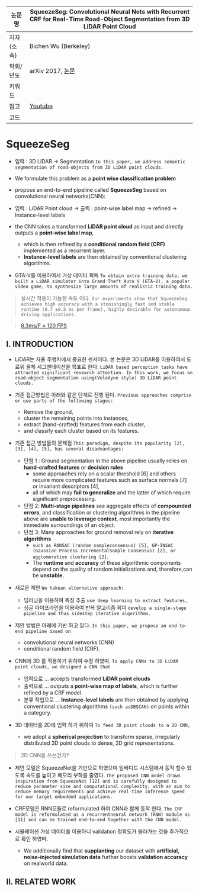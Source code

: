 |논문명|SqueezeSeg: Convolutional Neural Nets with Recurrent CRF for Real-Time Road-Object Segmentation from 3D LiDAR Point Cloud|
|-|-|
|저자(소속)|Bichen Wu (Berkeley)|
|학회/년도| arXiv 2017, [논문](https://arxiv.org/abs/1710.07368v1)|
|키워드| |
|참고|[Youtube](https://www.youtube.com/watch?v=Xyn5Zd3lm6s)|
|코드||


# SqueezeSeg

- 입력 : 3D LiDAR -> Segmentation `In this paper, we address semantic segmentation of road-objects from 3D LiDAR point clouds. `

- We formulate this problem as a **point wise classification problem**

- propose an end-to-end pipeline called **SqueezeSeg** based on convolutional neural networks(CNN): 

- 입력 : LiDAR Point cloud -> 출력 : point-wise label map -> refined -> Instance-level labels
-  the CNN takes a transformed **LiDAR point cloud** as input and directly outputs a **point-wise label map**,
	-  which is then refined by a **conditional random field (CRF)** implemented as a recurrent layer. 
	- **Instance-level labels** are then obtained by conventional clustering algorithms. 

- GTA-V를 이용하여서 가상 데이터 획득 `To obtain extra training data, we built a LiDAR simulator into Grand Theft Auto V (GTA-V), a popular video game, to synthesize large amounts of realistic training data. `

> 실시간 적용이 가능한 속도 이다. `Our experiments show that SqueezeSeg achieves high accuracy with a stonishingly fast and stable runtime (8.7 ±0.5 ms per frame), highly desirable for autonomous driving applications. `

> [8.3ms/F = 120 FPS](https://steamcommunity.com/app/346110/discussions/0/530646715638737020/)

## I. INTRODUCTION

- LiDAR는 자율 주행차에서 중요한 센서이다. 본 논문은 3D LiDAR를 이용하여서 도로위 물체 세그멘테이션을 목표로 한다. `LiDAR based perception tasks have attracted significant research attention. In this work, we focus on road-object segmentation using(Velodyne style) 3D LiDAR point clouds. `

- 기존 접근방법은 아래와 같은 단계로 진행 된다. `Previous approaches comprise or use parts of the following stages: `
	- Remove the ground, 
	- cluster the remaining points into instances, 
	- extract (hand-crafted) features from each cluster, 
	- and classify each cluster based on its features.

- 기존 접근 방법들의 문제점 `This paradigm, despite its popularity [2], [3], [4], [5], has several disadvantages: `
	- 단점 1 : Ground segmentation in the above pipeline usually relies on **hand-crafted features** or **decision rules** 
		- some approaches rely on a scalar threshold [6] and others require more complicated features such as surface normals [7] or invariant descriptors [4], 
		- all of which may **fail to generalize** and the latter of which require significant preprocessing. 
	- 단점 2: **Multi-stage pipelines** see aggregate effects of **compounded errors**, and classification or clustering algorithms in the pipeline above are **unable to leverage context**, most importantly the immediate surroundings of an object. 
	- 단점 3: Many approaches for ground removal rely on **iterative algorithms** 
		- `such as RANSAC (random sampleconsensus) [5], GP-INSAC (Gaussian Process IncrementalSample Consensus) [2], or agglomerative clustering [2]`. 
		- The **runtime** and **accuracy** of these algorithmic components depend on the quality of random initializations and, therefore,can be **unstable.** 

- 새로운 제안 `We takean alternative approach: `
	- 딥러닝을 이용하여 특징 추출 `use deep learning to extract features,`
	- 싱글 파이프라인을 이용하여 반복 알고리즘 회피 `develop a single-stage pipeline and thus sidestep iterative algorithms.`

- 제안 방법은 아래에 기반 하고 있다. `In this paper, we propose an end-to-end pipeline based on `
	- convolutional neural networks (CNN) 
	- conditional random field (CRF). 

- CNN에 3D 를 적용하기 위하여 수정 하였따. `To apply CNNs to 3D LiDAR point clouds, we designed a CNN that `
	- 입력으로 ... accepts transformed **LiDAR point clouds** 
	- 출력으로 ... outputs a **point-wise map of labels**, which is further refined by a CRF model. 
	- 분류 작업으로 ... **Instance-level labels** are then obtained by applying conventional clustering algorithms `(such asDBSCAN)` on points within a category. 

- 3D 데이터를 2D에 입력 하기 위하여 `To feed 3D point clouds to a 2D CNN, `
	- we adopt a **spherical projection** to transform sparse, irregularly distributed 3D point clouds to dense, 2D grid representations. 

> 2D CNN을 쓰는건가? 

- 제안 모델은 SqueezeNet을 기반으로 하였으며 임베디드 시스템에서 동작 할수 있도록 속도를 높이고 메모리 부하를 줄였다. `The proposed CNN model draws inspiration from SqueezeNet [12] and is carefully designed to reduce parameter size and computational complexity, with an aim to reduce memory requirements and achieve real-time inference speed for our target embedded applications. `

- CRF모델은 RNN모듈로 reformulated 하여 CNN과 함께 동작 한다. `The CRF model is reformulated as a recurrentneural network (RNN) module as [11] and can be trained end-to-end together with the CNN model. `

- 시뮬레이션 가상  데이터를 이용하니 validation  정확도가 올라가는 것을 추가적으로 확인 하였따. 
	- We additionally find that **supplanting** our dataset with **artificial, noise-injected simulation data** further boosts **validation accuracy** on realworld data.

## II. RELATED WORK


<!--stackedit_data:
eyJoaXN0b3J5IjpbMTcyMjQyNDk4Ml19
-->